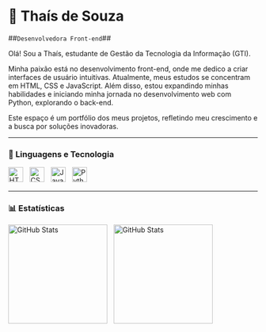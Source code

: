 # 🌟 Thaís de Souza

##`Desenvolvedora Front-end`##

Olá! Sou a Thaís, estudante de Gestão da Tecnologia da Informação (GTI).

Minha paixão está no desenvolvimento front-end, onde me dedico a criar interfaces de usuário intuitivas. Atualmente, meus estudos se concentram em HTML, CSS e JavaScript. Além disso, estou expandindo minhas habilidades e iniciando minha jornada no desenvolvimento web com Python, explorando o back-end.

Este espaço é um portfólio dos meus projetos, refletindo meu crescimento e a busca por soluções inovadoras.
 

---
### 🤖 Linguagens e Tecnologia

<img 
    align="left" 
    alt="HTML"
    title="HTML" 
    width="30px" 
    style="padding-right: 10px;" 
    src="https://cdn.jsdelivr.net/gh/devicons/devicon@latest/icons/html5/html5-original.svg" 
/>
<img 
    align="left" 
    alt="CSS" 
    title="CSS"
    width="30px" 
    style="padding-right: 10px;" 
    src="https://cdn.jsdelivr.net/gh/devicons/devicon@latest/icons/css3/css3-original.svg" 
/>
<img 
    align="left" 
    alt="JavaScript" 
    title="JavaScript"
    width="30px" 
    style="padding-right: 10px;" 
    src="https://cdn.jsdelivr.net/gh/devicons/devicon@latest/icons/javascript/javascript-original.svg" 
/>

<img 
    align="left" 
    alt="Python" 
    width="30px" 
    style="padding-right:10px;" 
    src="https://cdn.jsdelivr.net/gh/devicons/devicon@latest/icons/python/python-original.svg"
/> 


<br/>
<br/>

---

### 📊 Estatísticas

<p>
  <img 
    align="left" 
    alt="GitHub Stats" 
    height="200" 
    style="padding-right: 10px;" 
    src="https://github-readme-stats.vercel.app/api?username=thaisdesouza25&show_icons=true&theme=tokyonight&include_all_commits=true&locale=pt-br" 
  />

<img 
      align="left" 
      alt="GitHub Stats" 
      height="200" 
      src="https://github-readme-stats.vercel.app/api/top-langs/?username=thaisdesouza25&theme=tokyonight&layout=compact&custom_title=Tecnologias&langs_count=9" 
  />

</p>
